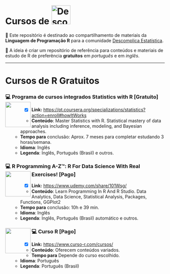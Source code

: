 # Cursos de <a  href="https://www.instagram.com/descomplicaestatistica/"> <img src="https://www.cbib.cl/wp-content/uploads/2019/10/Logo-RStudio-imagen-destacada.png" title="Descomplica Estatistica" class="center" width="60">  </a>  

:file_folder: Este repositório é destinado ao compartilhamento de materiais da **Linguagem de Programação R** para a comunidade
[Descomplica Estatística](https://www.instagram.com/descomplicaestatistica/). 

:pushpin: A ideia é criar um repositório de referência para conteúdos e materiais de estudo de R de preferência **gratuitos** em *português* e em *inglês*.

------

# Cursos de R Gratuitos

### :computer: Programa de cursos integrados Statistics with R [Gratuito] <img align="left" width="80" src="https://pbs.twimg.com/media/ETVHi8oUYAAt8Bi.png">

- [x] **Link:** https://pt.coursera.org/specializations/statistics?action=enroll#howItWorks
  -  **Conteúdo**: Master Statistics with R. Statistical mastery of data analysis including inference, modeling, and Bayesian approaches.
  - **Tempo para** conclusão: Aprox. 7 meses para completar estudando 3 horas/semana.
  - **Idioma**: Inglês 
  - **Legenda**: Inglês, Português (Brasil) e outros. 
  

### :computer: R Programming A-Z™: R For Data Science With Real Exercises! [Pago] <img align="left" width="80" src="https://logodownload.org/wp-content/uploads/2019/07/udemy-logo.png"> 

- [x] **Link:** https://www.udemy.com/share/101Wsg/
  -  **Conteúdo**: Learn Programming In R And R Studio. Data Analytics, Data Science, Statistical Analysis, Packages, Functions, GGPlot2
  - **Tempo para** conclusão: 10h e 39 min. 
  - **Idioma**: Inglês 
  - **Legenda**: Inglês, Português (Brasil) automático e outros.


### :computer: Curso R [Pago] <img align="left" width="80" src="https://discourse.curso-r.com/uploads/default/optimized/1X/829ce65977fd40e2b4f6fb2ed8c1d63fc89dd5ef_2_1024x376.png"> 

- [x] **Link:** https://www.curso-r.com/cursos/
  - **Conteúdo**: Oferecem conteúdos variados.
  - **Tempo para** Depende do curso escolhido.
  - **Idioma**: Português 
  - **Legenda**: Português (Brasil)
